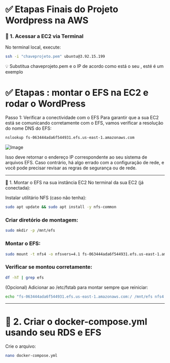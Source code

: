 # ✅ Etapas Finais do Projeto Wordpress na AWS
### 🔧 1. Acessar a EC2 via Terminal
No terminal local, execute:
```bash
ssh -i "chaveprojeto.pem" ubuntu@3.92.15.199
```

💡 Substitua chaveprojeto.pem e o IP de acordo como está o seu , esté é um exemplo 

# ✅ Etapas : montar o EFS na EC2 e rodar o WordPress
Passo 1: Verificar a conectividade com o EFS
Para garantir que a sua EC2 está se comunicando corretamente com o EFS, vamos verificar a resolução do nome DNS do EFS:
```bash
nslookup fs-063444ada6f544931.efs.us-east-1.amazonaws.com

```
<img src="https://github.com/user-attachments/assets/6805028e-89c1-44b6-96e5-9e5207e0a2eb" alt="Image">

Isso deve retornar o endereço IP correspondente ao seu sistema de arquivos EFS. Caso contrário, há algo errado com a configuração de rede, e você pode precisar revisar as regras de segurança ou de rede.

---

🔧 1. Montar o EFS na sua instância EC2
No terminal da sua EC2 (já conectada):

Instalar utilitário NFS (caso não tenha):
```bash
sudo apt update && sudo apt install -y nfs-common

```
### Criar diretório de montagem:
```bash
sudo mkdir -p /mnt/efs

```
### Montar o EFS:
```bash
sudo mount -t nfs4 -o nfsvers=4.1 fs-063444ada6f544931.efs.us-east-1.amazonaws.com:/ /mnt/efs

```
### Verificar se montou corretamente:
```bash
df -hT | grep efs
```
(Opcional) Adicionar ao /etc/fstab para montar sempre que reiniciar:
```bash
echo "fs-063444ada6f544931.efs.us-east-1.amazonaws.com:/ /mnt/efs nfs4 defaults,_netdev 0 0" | sudo tee -a /etc/fstab
```
---
# 🐳 2. Criar o docker-compose.yml usando seu RDS e EFS
Crie o arquivo:
```bash
nano docker-compose.yml
```
```bash
```
